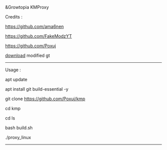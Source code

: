 &Growtopia KMProxy

Credits : 

https://github.com/ama6nen

https://github.com/FakeModzYT

https://github.com/Poxuj

[download](https://www.mediafire.com/file/gren56cg77qea6e/gen_signed.apk/file) modified gt

--------------------------------------
Usage :

apt update

apt install git build-essential -y

git clone https://github.com/Poxuj/kmp
​

cd kmp

cd ls

bash build.sh

./proxy_linux

--------------------------------------
